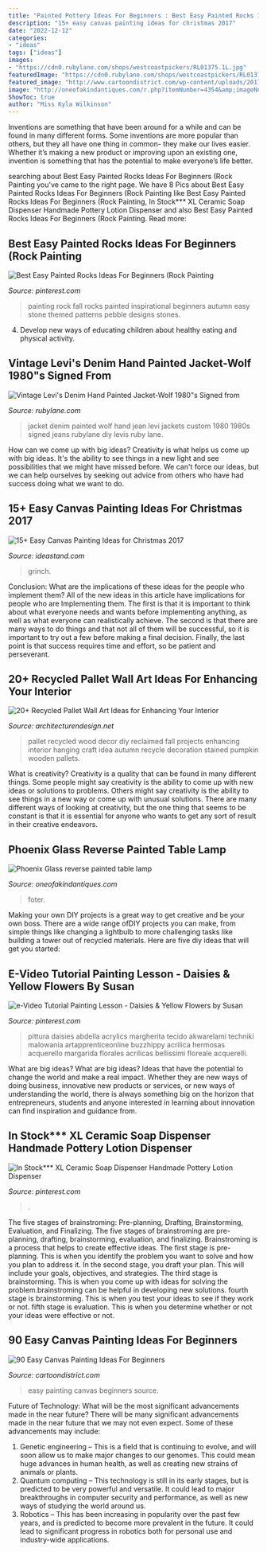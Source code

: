 ```yaml
---
title: "Painted Pottery Ideas For Beginners : Best Easy Painted Rocks Ideas For Beginners (rock Painting"
description: "15+ easy canvas painting ideas for christmas 2017"
date: "2022-12-12"
categories:
- "ideas"
tags: ["ideas"]
images:
- "https://cdn0.rubylane.com/shops/westcoastpickers/RL01375.1L.jpg"
featuredImage: "https://cdn0.rubylane.com/shops/westcoastpickers/RL01375.1L.jpg"
featured_image: "http://www.cartoondistrict.com/wp-content/uploads/2017/06/Easy-Canvas-Painting-Ideas-For-Beginners0031.jpg"
image: "http://oneofakindantiques.com/r.php?itemNumber=4354&amp;imageNumber=1&amp;w=600&amp;type=regular"
ShowToc: true
author: "Miss Kyla Wilkinson"
---
```



Inventions are something that have been around for a while and can be found in many different forms. Some inventions are more popular than others, but they all have one thing in common- they make our lives easier. Whether it’s making a new product or improving upon an existing one, invention is something that has the potential to make everyone’s life better.

	

		
searching about Best Easy Painted Rocks Ideas For Beginners (Rock Painting you've came to the right page. We have 8 Pics about Best Easy Painted Rocks Ideas For Beginners (Rock Painting like Best Easy Painted Rocks Ideas For Beginners (Rock Painting, In Stock*** XL Ceramic Soap Dispenser Handmade Pottery Lotion Dispenser and also Best Easy Painted Rocks Ideas For Beginners (Rock Painting. Read more:
		
    
## Best Easy Painted Rocks Ideas For Beginners (Rock Painting

<img loading=lazy src="https://i.pinimg.com/736x/13/df/04/13df048a9edea23a20a1aa382e3cd1c6.jpg" onerror="this.onerror=null;this.src='https://tse3.mm.bing.net/th?id=OIP.8u2yWtRXHbYgaUxyJ0ql_gHaNU&amp;pid=15.1';" alt="Best Easy Painted Rocks Ideas For Beginners (Rock Painting">

_Source: pinterest.com_

>painting rock fall rocks painted inspirational beginners autumn easy stone themed patterns pebble designs stones. 

	

4. Develop new ways of educating children about healthy eating and physical activity.

    
## Vintage Levi&#039;s Denim Hand Painted Jacket-Wolf 1980&quot;s Signed From

<img loading=lazy src="https://cdn0.rubylane.com/shops/westcoastpickers/RL01375.1L.jpg" onerror="this.onerror=null;this.src='https://tse1.mm.bing.net/th?id=OIP.tmRxsMjB3Uf_gy_vIr9V2wHaJ4&amp;pid=15.1';" alt="Vintage Levi&#039;s Denim Hand Painted Jacket-Wolf 1980&quot;s Signed from">

_Source: rubylane.com_

>jacket denim painted wolf hand jean levi jackets custom 1980 1980s signed jeans rubylane diy levis ruby lane. 

	

How can we come up with big ideas?
Creativity is what helps us come up with big ideas. It's the ability to see things in a new light and see possibilities that we might have missed before. We can't force our ideas, but we can help ourselves by seeking out advice from others who have had success doing what we want to do.

    
## 15+ Easy Canvas Painting Ideas For Christmas 2017

<img loading=lazy src="https://ideastand.com/wp-content/uploads/2016/10/canvas-paintings/5-canvas-paintings-for-christmas.jpg" onerror="this.onerror=null;this.src='https://tse2.mm.bing.net/th?id=OIP.o5JZNceCUDAdf2AGbrb57QHaIt&amp;pid=15.1';" alt="15+ Easy Canvas Painting Ideas for Christmas 2017">

_Source: ideastand.com_

>grinch. 

	

Conclusion: What are the implications of these ideas for the people who implement them?
All of the new ideas in this article have implications for people who are Implementing them. The first is that it is important to think about what everyone needs and wants before implementing anything, as well as what everyone can realistically achieve. The second is that there are many ways to do things and that not all of them will be successful, so it is important to try out a few before making a final decision. Finally, the last point is that success requires time and effort, so be patient and perseverant.

    
## 20+ Recycled Pallet Wall Art Ideas For Enhancing Your Interior

<img loading=lazy src="http://cdn.architecturendesign.net/wp-content/uploads/2015/06/AD-Pallet-Wall-Art-14.jpg" onerror="this.onerror=null;this.src='https://tse1.mm.bing.net/th?id=OIP.ZEvAOThnjVQaw_KjwxcIxgHaJ4&amp;pid=15.1';" alt="20+ Recycled Pallet Wall Art Ideas for Enhancing Your Interior">

_Source: architecturendesign.net_

>pallet recycled wood decor diy reclaimed fall projects enhancing interior hanging craft idea autumn recycle decoration stained pumpkin wooden pallets. 

	

What is creativity?
Creativity is a quality that can be found in many different things. Some people might say creativity is the ability to come up with new ideas or solutions to problems. Others might say creativity is the ability to see things in a new way or come up with unusual solutions. There are many different ways of looking at creativity, but the one thing that seems to be constant is that it is essential for anyone who wants to get any sort of result in their creative endeavors.

    
## Phoenix Glass Reverse Painted Table Lamp

<img loading=lazy src="http://oneofakindantiques.com/r.php?itemNumber=4354&amp;imageNumber=1&amp;w=600&amp;type=regular" onerror="this.onerror=null;this.src='https://tse3.mm.bing.net/th?id=OIP.WEzMmBf8lZ2NQvO8EBKvYQHaJ9&amp;pid=15.1';" alt="Phoenix Glass reverse painted table lamp">

_Source: oneofakindantiques.com_

>foter. 

	

Making your own DIY projects is a great way to get creative and be your own boss. There are a wide range ofDIY projects you can make, from simple things like changing a lightbulb to more challenging tasks like building a tower out of recycled materials. Here are five diy ideas that will get you started: 

    
## E-Video Tutorial Painting Lesson - Daisies &amp; Yellow Flowers By Susan

<img loading=lazy src="https://i.pinimg.com/736x/0c/dd/de/0cddde4c38f3c9213b9acfa213551afa.jpg" onerror="this.onerror=null;this.src='https://tse4.mm.bing.net/th?id=OIP.Cg0njjlLlIZdv3eo2QD5hQHaJu&amp;pid=15.1';" alt="e-Video Tutorial Painting Lesson - Daisies &amp; Yellow Flowers by Susan">

_Source: pinterest.com_

>pittura daisies abdella acrylics margherita tecido akwarelami techniki malowania artapprenticeonline buzzhippy acrilica hermosas acquerello margarida florales acrílicas bellissimi floreale acquerelli. 

	

What are big ideas?
What are big ideas? Ideas that have the potential to change the world and make a real impact. Whether they are new ways of doing business, innovative new products or services, or new ways of understanding the world, there is always something big on the horizon that entrepreneurs, students and anyone interested in learning about innovation can find inspiration and guidance from.

    
## In Stock*** XL Ceramic Soap Dispenser Handmade Pottery Lotion Dispenser

<img loading=lazy src="https://i.pinimg.com/736x/22/d5/c1/22d5c1fb27022415b9f4ba33078402a1--handmade-pottery-soap-dispenser.jpg" onerror="this.onerror=null;this.src='https://tse1.mm.bing.net/th?id=OIP.iYwveDmnwfI8PaRXVuwQswHaNK&amp;pid=15.1';" alt="In Stock*** XL Ceramic Soap Dispenser Handmade Pottery Lotion Dispenser">

_Source: pinterest.com_

>. 

	

The five stages of brainstroming: Pre-planning, Drafting, Brainstorming, Evaluation, and Finalizing.
The five stages of brainstroming are pre-planning, drafting, brainstorming, evaluation, and finalizing. Brainstroming is a process that helps to create effective ideas. The first stage is pre-planning. This is when you identify the problem you want to solve and how you plan to address it. In the second stage, you draft your plan. This will include your goals, objectives, and strategies. The third stage is brainstorming. This is when you come up with ideas for solving the problem.brainstroming can be helpful in developing new solutions. fourth stage is brainstorming. This is when you test your ideas to see if they work or not. fifth stage is evaluation. This is when you determine whether or not your ideas were effective or not.

    
## 90 Easy Canvas Painting Ideas For Beginners

<img loading=lazy src="http://www.cartoondistrict.com/wp-content/uploads/2017/06/Easy-Canvas-Painting-Ideas-For-Beginners0031.jpg" onerror="this.onerror=null;this.src='https://tse4.mm.bing.net/th?id=OIP.oL9DRXJaV-M-9TSb1lI_agHaLH&amp;pid=15.1';" alt="90 Easy Canvas Painting Ideas For Beginners">

_Source: cartoondistrict.com_

>easy painting canvas beginners source. 

	

Future of Technology: What will be the most significant advancements made in the near future?
There will be many significant advancements made in the near future that we may not even expect. Some of these advancements may include: 
1. Genetic engineering – This is a field that is continuing to evolve, and will soon allow us to make major changes to our genomes. This could mean huge advances in human health, as well as creating new strains of animals or plants. 
2. Quantum computing – This technology is still in its early stages, but is predicted to be very powerful and versatile. It could lead to major breakthroughs in computer security and performance, as well as new ways of studying the world around us. 
3. Robotics – This has been increasing in popularity over the past few years, and is predicted to become more prevalent in the future. It could lead to significant progress in robotics both for personal use and industry-wide applications. 

